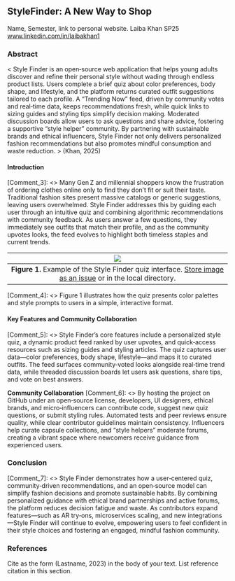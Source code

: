 ## StyleFinder: A New Way to Shop
Name, Semester, link to personal website.
Laiba Khan
SP25
www.linkedin.com/in/laibakhan1 


### Abstract

< Style Finder is an open‑source web application that helps young adults discover and refine their personal style without wading through endless product lists. Users complete a brief quiz about color preferences, body shape, and lifestyle, and the platform returns curated outfit suggestions tailored to each profile. A “Trending Now” feed, driven by community votes and real‑time data, keeps recommendations fresh, while quick links to sizing guides and styling tips simplify decision making. Moderated discussion boards allow users to ask questions and share advice, fostering a supportive “style helper” community. By partnering with sustainable brands and ethical influencers, Style Finder not only delivers personalized fashion recommendations but also promotes mindful consumption and waste reduction.  > (Khan, 2025)

#### Introduction

\[Comment\_3]: <> Many Gen Z and millennial shoppers know the frustration of ordering clothes online only to find they don’t fit or suit their taste. Traditional fashion sites present massive catalogs or generic suggestions, leaving users overwhelmed. Style Finder addresses this by guiding each user through an intuitive quiz and combining algorithmic recommendations with community feedback. As users answer a few questions, they immediately see outfits that match their profile, and as the community upvotes looks, the feed evolves to highlight both timeless staples and current trends.

|                                  ![](https://user-images.githubusercontent.com/38323286/233691025-55deb1db-3e35-4589-8c55-4f859f8e41cd.jpg)                                 |
| :-------------------------------------------------------------------------------------------------------------------------------------------------------------------------: |
| **Figure 1.** Example of the Style Finder quiz interface. [Store image as an issue](https://github.com/OREL-group/Project-Management/issues/279) or in the local directory. |

\[Comment\_4]: <> Figure 1 illustrates how the quiz presents color palettes and style prompts to users in a simple, interactive format.

#### Key Features and Community Collaboration

\[Comment\_5]: <> Style Finder’s core features include a personalized style quiz, a dynamic product feed ranked by user upvotes, and quick‑access resources such as sizing guides and styling articles. The quiz captures user data—color preferences, body shape, lifestyle—and maps it to curated outfits. The feed surfaces community‑voted looks alongside real‑time trend data, while threaded discussion boards let users ask questions, share tips, and vote on best answers.

**Community Collaboration**
\[Comment\_6]: <> By hosting the project on GitHub under an open‑source license, developers, UI designers, ethical brands, and micro‑influencers can contribute code, suggest new quiz questions, or submit styling rules. Automated tests and peer reviews ensure quality, while clear contributor guidelines maintain consistency. Influencers help curate capsule collections, and “style helpers” moderate forums, creating a vibrant space where newcomers receive guidance from experienced users.

### Conclusion

\[Comment\_7]: <> Style Finder demonstrates how a user‑centered quiz, community‑driven recommendations, and an open‑source model can simplify fashion decisions and promote sustainable habits. By combining personalized guidance with ethical brand partnerships and active forums, the platform reduces decision fatigue and waste. As contributors expand features—such as AR try‑ons, microservices scaling, and new integrations—Style Finder will continue to evolve, empowering users to feel confident in their style choices and fostering an engaged, mindful fashion community.



### References     

[Comment_8]: <> (begin your reference list here. Cite as author, year in main text. Reference link should correpond with link in Comment 2  Use any format you wish -- MLA, APA, etc.)

Cite as the form (Lastname, 2023) in the body of your text. List reference citation in this section. 
